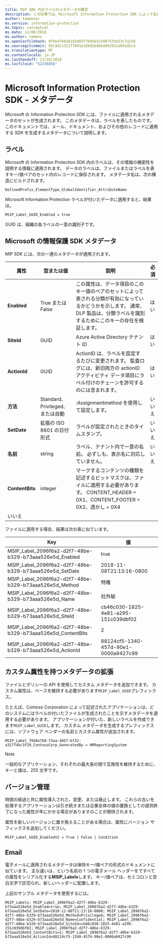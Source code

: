 ```yaml
---
title: MIP SDK 内のラベルのメタデータの概念
description: この記事では、Microsoft Information Protection SDK によって生成されるメタデータを理解できます。
author: tommoser
ms.service: information-protection
ms.topic: conceptual
ms.date: 11/08/2018
ms.author: tommos
ms.openlocfilehash: 9f9e4768a01d3d82f7b9563cb907533e53c7a228
ms.sourcegitcommit: 03c9d1131177041e320d1bdbbdd92852a0d1d5cd
ms.translationtype: MT
ms.contentlocale: ja-JP
ms.lasthandoff: 11/20/2018
ms.locfileid: "52156856"
---
```

# <a name="microsoft-information-protection-sdk---metadata"></a>Microsoft Information Protection SDK - メタデータ

Microsoft の Information Protection SDK には、ファイルに適用されるメタデータのセットが生成されます。 このメタデータは、ラベルを表したものです。 このドキュメントでは、メール、ドキュメント、およびその他のレコードに適用する SDK を生成するメタデータについて説明します。

## <a name="labels"></a>ラベル

Microsoft の Information Protection SDK 内のラベルは、その情報の機密性を説明する情報に適用されます。 データのラベルは、ファイルまたはラベルを表すキー/値ペアのセット内のレコードに保存されます。 メタデータ名は、次の構造にビルドされます。

`DefinedPrefix_ElementType_GlobalIdentifier_AttributeName`

Microsoft Information Protection ラベルが付いたデータに適用すると、結果は。

`MSIP_Label_GUID_Enabled = true`

GUID は、組織の各ラベルの一意の識別子です。

## <a name="microsoft-information-protection-sdk-metadata"></a>Microsoft の情報保護 SDK メタデータ

MIP SDK には、次の一連のメタデータが適用されます。

| 属性 | 型または値                 | 説明                                                                                                                                                                                                                                        | 必須 |
|-----------|-------------------------------|----------------------------------------------------------------------------------------------------------------------------------------------------------------------------------------------------------------------------------------------------|-----------|
| **Enabled**   | True または False                 | この属性は、データ項目のこのキー値のペアのセットによって表される分類が有効になっているかどうかを示します。 通常、DLP 製品は、分類ラベルを識別するためにこのキーの存在を検証します。 | はい       |
| **SiteId**    | GUID                          | Azure Active Directory テナント ID                                                                                                                                                                                                                   | はい       |
| **ActionId**  | GUID                          | ActionID は、ラベルを設定するたびに変更されます。 監査ログには、新旧両方の actionID アクティビティ データ項目にラベル付けのチェーンを許可するのには含まれます。                                                                                 | はい       |
| **方法**    | Standard、Privileged、または自動        | :Assignmentmethod を使用して設定します。                                                                                                                                                                                                                 | いいえ        |
| **SetDate**   | 拡張の ISO 8601 の日付形式 | ラベルが設定されたときのタイムスタンプ。                                                                                                                                                                                                              | いいえ        |
| **名前**      | string                        | ラベル、テナント内で一意の名前。 必ずしも、表示名に対応していません。                                                                                                                                                              | いいえ      |
| **ContentBits** | integer | マークするコンテンツの種類を記述するビットマスクは、ファイルに適用する必要があります。 CONTENT_HEADER = 0X1、CONTENT_FOOTER = 0X2、透かし = 0X4
 | いいえ |

ファイルに適用する場合、結果は次の表に似ています。

| Key                                                         | 値                                |
|-------------------------------------------------------------|--------------------------------------|
| MSIP_Label_2096f6a2-d2f7-48be-b329-b73aaa526e5d_Enabled     | true                                 |
| MSIP_Label_2096f6a2-d2f7-48be-b329-b73aaa526e5d_SetDate     | 2018-11-08T21:13:16-0800             |
| MSIP_Label_2096f6a2-d2f7-48be-b329-b73aaa526e5d_Method      | 特権                           |
| MSIP_Label_2096f6a2-d2f7-48be-b329-b73aaa526e5d_Name        | 社外秘                         |
| MSIP_Label_2096f6a2-d2f7-48be-b329-b73aaa526e5d_SiteId      | cb46c030-1825-4e81-a295-151c039dbf02 |
| MSIP_Label_2096f6a2-d2f7-48be-b329-b73aaa526e5d_ContentBits | 2                                    |
| MSIP_Label_2096f6a2-d2f7-48be-b329-b73aaa526e5d_ActionId    | 88124cf5-1340-457d-90e1-0000a9427c99 |

## <a name="extending-metadata-with-custom-attributes"></a>カスタム属性を持つメタデータの拡張

ファイルとポリシーの API を使用してカスタム メタデータを追加できます。 カスタム属性は、ベースを維持する必要があります`MSIP_Label_GUID`プレフィックス。 

たとえば、Contoso Corporation によって記述されたアプリケーションは、どのシステムにはラベルの付いたファイルが生成されたことを示すメタデータを適用する必要があります。 アプリケーションが付いた、新しいラベルを作成できます`MSIP_Label_GUID`します。 カスタム メタデータを生成するプレフィックスには、ソフトウェア ベンダーの名前とカスタム属性が追加されます。

```
MSIP_Label_f048e7b8-f3aa-4857-bf32-a317f4bc3f29_ContosoCorp_GeneratedBy = HRReportingSystem
```

> [!Note]
> 一般的なアプリケーション、それぞれの最大長の間で互換性を維持するために、キーと値は、255 文字です。

## <a name="versioning"></a>バージョン管理

時間の経過と共に属性導入された、変更、または廃止します。 これらの古いを処理するアプリケーションは引き続きまたは企業全体の値の置換としての提供終了になった属性が年にかかる場合がありますのことが期待されます。

属性を新しいバージョンに置き換えることがある場合は、属性にバージョン サフィックスを追加してください。

`MSIP_Label_GUID_EnabledV2 = True | False | Condition`

## <a name="email"></a>Email

電子メールに適用されるメタデータは保持キー/値ペアの形式のドキュメントに似ています。 主な違いは、という名前の 1 つの電子メール ヘッダーをですべての属性をシリアル化する**MSIP_Labels**します。 キー/値ペアは、セミコロンと空白文字で区切られ、新しいヘッダーに配置します。

上記のサンプル メタデータを使用するには。

```
MSIP_Labels: MSIP_Label_2096f6a2-d2f7-48be-b329-b73aaa526e5d_Enabled=true; MSIP_Label_2096f6a2-d2f7-48be-b329-b73aaa526e5d_SetDate=2018-11-08T21:13:16-0800; MSIP_Label_2096f6a2-d2f7-48be-b329-b73aaa526e5d_Method=Privileged; MSIP_Label_2096f6a2-d2f7-48be-b329-b73aaa526e5d_Name=Confidential; MSIP_Label_2096f6a2-d2f7-48be-b329-b73aaa526e5d_SiteId=cb46c030-1825-4e81-a295-151c039dbf02; MSIP_Label_2096f6a2-d2f7-48be-b329-b73aaa526e5d_ContentBits=2; MSIP_Label_2096f6a2-d2f7-48be-b329-b73aaa526e5d_ActionId=88124cf5-1340-457d-90e1-0000a9427c99
```
